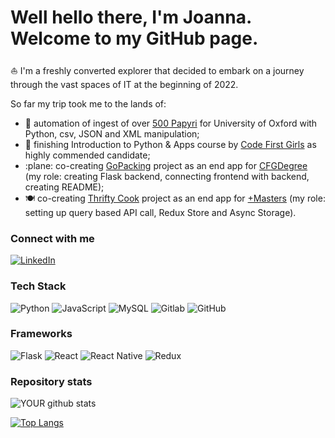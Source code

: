 # Well hello there, I'm Joanna. Welcome to my GitHub page.

 :sailboat: I'm a freshly converted explorer that decided to embark on a journey through the vast spaces of IT at the beginning of 2022. 
 
 So far my trip took me to the lands of:
 - :scroll: automation of ingest of over [500 Papyri](https://digital.bodleian.ox.ac.uk/collections/greek-and-latin-papyri/) for University of Oxford with Python, csv, JSON and XML manipulation;
 - :snake: finishing Introduction to Python & Apps course by [Code First Girls](https://codefirstgirls.com/courses/classes/coding-kickstarter/) as highly commended candidate;
 - :plane: co-creating [GoPacking](https://github.com/asikowe/packing-list-project) project as an end app for [CFGDegree](https://codefirstgirls.com/courses/cfgdegree/) (my role: creating Flask backend, connecting frontend with backend, creating README);
 - :plate_with_cutlery: co-creating [Thrifty Cook](https://github.com/asikowe/thrifty-cook) project as an end app for [+Masters](https://codefirstgirls.com/courses/masters/) (my role: setting up query based API call, Redux Store and Async Storage).

### Connect with me
[![LinkedIn](https://img.shields.io/badge/-LINKEDIN-0077B5?style=for-the-badge&logo=linkedin&logoColor=white)](https://www.linkedin.com/in/joanna-b-4043a6198)

### Tech Stack
![Python](https://img.shields.io/badge/python%20-%2314354C.svg?&style=for-the-badge&logo=python&logoColor=white)
![JavaScript](https://img.shields.io/badge/javascript-%23323330.svg?style=for-the-badge&logo=javascript&logoColor=%23F7DF1E)
![MySQL](https://img.shields.io/badge/MySQL-00000F?style=for-the-badge&logo=mysql&logoColor=white)
![Gitlab](https://img.shields.io/badge/gitlab%20-%2314354C.svg?&style=for-the-badge&logo=gitlab&logoColor=white)
![GitHub](https://img.shields.io/badge/github-%23121011.svg?style=for-the-badge&logo=github&logoColor=white)

### Frameworks
![Flask](https://img.shields.io/badge/flask-%23000.svg?style=for-the-badge&logo=flask&logoColor=white)
![React](https://img.shields.io/badge/react-%2320232a.svg?style=for-the-badge&logo=react&logoColor=%2361DAFB)
![React Native](https://img.shields.io/badge/react_native-%2320232a.svg?style=for-the-badge&logo=react&logoColor=%2361DAFB)
![Redux](https://img.shields.io/badge/redux-%23593d88.svg?style=for-the-badge&logo=redux&logoColor=white)

### Repository stats
![YOUR github stats](https://github-readme-stats.vercel.app/api?username=asikowe&show_icons=true&include_all_commits=true&hide_rank=true)

[![Top Langs](https://github-readme-stats.vercel.app/api/top-langs/?username=asikowe&layout=compact&count_private=true)](https://github.com/anuraghazra/github-readme-stats)
